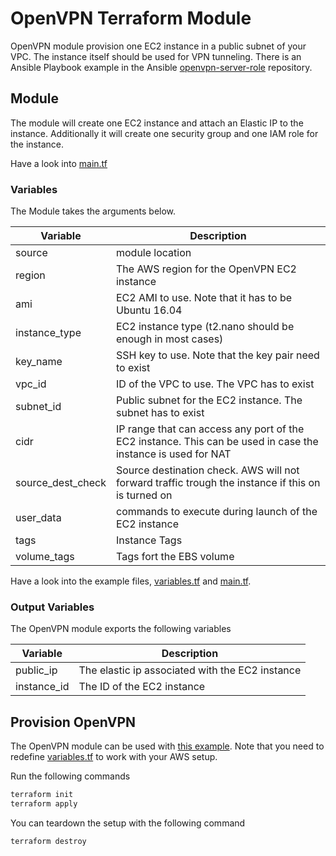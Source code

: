 # OpenVPN Terraform Module

OpenVPN module provision one EC2 instance in a public subnet of your VPC. The instance itself should be used for VPN tunneling. There is an Ansible Playbook example in the Ansible [openvpn-server-role](https://github.com/tieto-cem/openvpn-server-role) repository.

## Module

The module will create one EC2 instance and attach an Elastic IP to the instance. Additionally it will create one security group and one IAM role for the instance.

Have a look into [main.tf](https://github.com/tieto-cem/terraform-aws-openvpn/blob/master/examples/configure_module/main.tf)

### Variables

The Module takes the arguments below.

| Variable | Description |
| --- | --- |
| source | module location |
| region | The AWS region for the OpenVPN EC2 instance |
| ami | EC2 AMI to use. Note that it has to be Ubuntu 16.04 |
| instance_type | EC2 instance type (t2.nano should be enough in most cases) |
| key_name | SSH key to use. Note that the key pair need to exist |
| vpc_id | ID of the VPC to use. The VPC has to exist |
| subnet_id | Public subnet for the EC2 instance. The subnet has to exist |
| cidr | IP range that can access any port of the EC2 instance. This can be used in case the instance is used for NAT |
| source_dest_check | Source destination check. AWS will not forward traffic trough the instance if this on is turned on |
| user_data | commands to execute during launch of the EC2 instance |
| tags | Instance Tags |
| volume_tags | Tags fort the EBS volume |

Have a look into the example files, [variables.tf](https://github.com/tieto-cem/terraform-aws-openvpn/blob/master/examples/configure_module/variables.tf) and [main.tf](https://github.com/tieto-cem/terraform-aws-openvpn/blob/master/examples/configure_module/main.tf).

### Output Variables

The OpenVPN module exports the following variables

| Variable | Description |
| --- | --- |
| public_ip | The elastic ip associated with the EC2 instance |
| instance_id | The ID of the EC2 instance |

## Provision OpenVPN

The OpenVPN module can be used with [this example](https://github.com/tieto-cem/terraform-aws-openvpn/blob/master/examples/configure_module). Note that you need to redefine [variables.tf](https://github.com/tieto-cem/terraform-aws-openvpn/blob/master/examples/configure_module/variables.tf) to work with your AWS setup.

Run the following commands

```bash
terraform init
terraform apply
```

You can teardown the setup with the following command

```bash
terraform destroy
```
